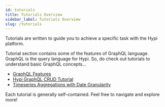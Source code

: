 ```yaml
---
id: tutorials
title: Tutorials Overview
sidebar_label: Tutorials Overview
slug: /tutorials
---
```


Tutorials are written to guide you to achieve a specific task with the Hypi platform.

Tutorial section contains some of the features of GraphQL language. GraphQL is the query language for Hypi. So, do check out tutorials to understand basic GraphQL concepts...

+ [GraphQL Features](graphql.md)
+ [Hypi GraphQL CRUD Tutorial](gql-crud-tutorial.md) 
+ [Timeseries Aggregations with Date Granularity](time-series-aggregations.md)

Each tutorial is generally self-contained.  Feel free to navigate and explore more!